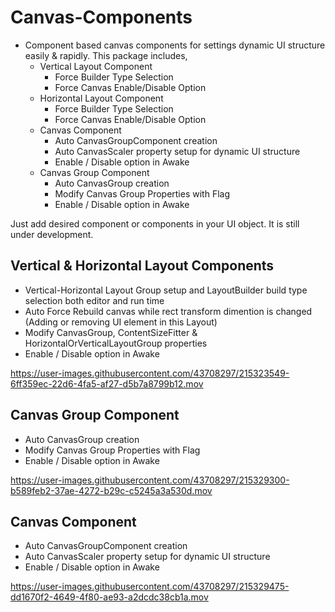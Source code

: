 # Canvas-Components
- Component based canvas components for settings dynamic UI structure easily & rapidly. This package includes,
    - Vertical Layout Component
        - Force Builder Type Selection
        - Force Canvas Enable/Disable Option
    - Horizontal Layout Component
        - Force Builder Type Selection
        - Force Canvas Enable/Disable Option
    - Canvas Component
        - Auto CanvasGroupComponent creation
        - Auto CanvasScaler property setup for dynamic UI structure
        - Enable / Disable option in Awake
    - Canvas Group Component
        - Auto CanvasGroup creation
        - Modify Canvas Group Properties with Flag
        - Enable / Disable option in Awake

Just add desired component or components in your UI object.
It is still under development.
 
 ## Vertical & Horizontal Layout Components
 
  - Vertical-Horizontal Layout Group setup and LayoutBuilder build type selection both editor and run time
  - Auto Force Rebuild canvas while rect transform dimention is changed (Adding or removing UI element in this Layout)
  - Modify CanvasGroup, ContentSizeFitter & HorizontalOrVerticalLayoutGroup properties
  - Enable / Disable option in Awake
  
https://user-images.githubusercontent.com/43708297/215323549-6ff359ec-22d6-4fa5-af27-d5b7a8799b12.mov


 ## Canvas Group Component
 
   - Auto CanvasGroup creation
   - Modify Canvas Group Properties with Flag
   - Enable / Disable option in Awake
   
   
https://user-images.githubusercontent.com/43708297/215329300-b589feb2-37ae-4272-b29c-c5245a3a530d.mov

 ## Canvas Component
   - Auto CanvasGroupComponent creation
   - Auto CanvasScaler property setup for dynamic UI structure
   - Enable / Disable option in Awake
 

https://user-images.githubusercontent.com/43708297/215329475-dd1670f2-4649-4f80-ae93-a2dcdc38cb1a.mov


